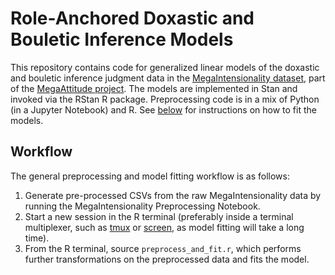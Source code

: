 # Role-Anchored Doxastic and Bouletic Inference Models

This repository contains code for generalized linear models of the doxastic and bouletic inference judgment data in the [MegaIntensionality dataset](http://megaattitude.io/projects/mega-intensionality/), part of the [MegaAttitude project](http://megaattitude.io/). The models are implemented in Stan and invoked via the RStan R package. Preprocessing code is in a mix of Python (in a Jupyter Notebook) and R. See [below](#workflow) for instructions on how to fit the models.

## Workflow

The general preprocessing and model fitting workflow is as follows:

1. Generate pre-processed CSVs from the raw MegaIntensionality data by running the MegaIntensionality Preprocessing Notebook.
2. Start a new session in the R terminal (preferably inside a terminal multiplexer, such as [tmux](https://github.com/tmux/tmux) or [screen](https://www.gnu.org/software/screen/), as model fitting will take a long time).
3. From the R terminal, source `preprocess_and_fit.r`, which performs further transformations on the preprocessed data and fits the model.
